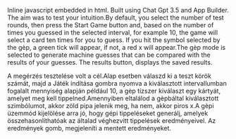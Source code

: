 Inline javascript embedded in html.  Built using Chat Gpt 3.5 and App Builder.
The aim was to test your intuition.By default, you select the number of test rounds, then press the Start Game button and, based on the number of times you guessed in the selected interval, for example 10, the game will select a card ten times for you to guess. If you hit the symbol selected by the gèp, a green tick will appear, if not, a red x will appear.The gèp mode is selected to generate machine guesses that can be compared with the results of your guesses. The results button, displays the saved results.

A megérzés tesztelése volt a cél.Alap esetben válaszd ki a teszt körök számát,  majd a Játék indítása gombra nyomva a kiválasztott intervallumban fogalalt mennyiség alapján például 10, a gèp tízszer kiválaszt egy kártyát, amelyet meg kell tippelned.Amennyiben eltalálod a gèpbáltal kiválasztott szimbólumot, akkor zöld pipa jelenik meg, ha nem, akkor piros x.A gèpi üzemmód kijelölése arra jó, hogy gépi tippeléseket generálj, amelyek összehasonlíthatóak az általad véghezvitt tippelések eredményeivel. Az eredmények gomb, megjeleníti a mentett eredményeket.
